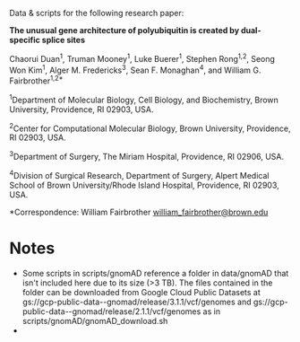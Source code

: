 Data & scripts for the following research paper:

**The unusual gene architecture of polyubiquitin is created by dual-specific splice sites**

Chaorui Duan<sup>1</sup>, Truman Mooney<sup>1</sup>, Luke Buerer<sup>1</sup>, Stephen Rong<sup>1,2</sup>, Seong Won Kim<sup>1</sup>, Alger M. Fredericks<sup>3</sup>, Sean F. Monaghan<sup>4</sup>, and William G. Fairbrother<sup>1,2*</sup>

<sup>1</sup>Department of Molecular Biology, Cell Biology, and Biochemistry, Brown University, Providence, RI 02903, USA.

<sup>2</sup>Center for Computational Molecular Biology, Brown University, Providence, RI 02903, USA.

<sup>3</sup>Department of Surgery, The Miriam Hospital, Providence, RI 02906, USA.

<sup>4</sup>Division of Surgical Research, Department of Surgery, Alpert Medical School of Brown University/Rhode Island Hospital, Providence, RI 02903, USA. 

*Correspondence:
William Fairbrother  william_fairbrother@brown.edu



# Notes
- Some scripts in scripts/gnomAD reference a folder in data/gnomAD that isn't included here due to its size (>3 TB). The files contained in the folder can be downloaded from Google Cloud Public Datasets at gs://gcp-public-data--gnomad/release/3.1.1/vcf/genomes and gs://gcp-public-data--gnomad/release/2.1.1/vcf/genomes as in scripts/gnomAD/gnomAD_download.sh
- 
